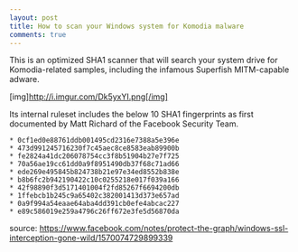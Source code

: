 ```yaml
---
layout: post
title: How to scan your Windows system for Komodia malware
comments: true
---
```



This is an optimized SHA1 scanner that will search your system drive for Komodia-related samples, including the infamous Superfish MITM-capable adware.

[img]http://i.imgur.com/Dk5yxYI.png[/img]


Its internal ruleset includes the below 10 SHA1 fingerprints as first documented by Matt Richard of the Facebook Security Team.

    * 0cf1ed0e88761ddb001495cd2316e7388a5e396e
    * 473d991245716230f7c45aec8ce8583eab89900b
    * fe2824a41dc206078754cc3f8b51904b27e7f725
    * 70a56ae19cc61dd0a9f8951490db37f68c71ad66
    * ede269e495845b824738b21e97e34ed8552b838e
    * b8b6fc2b942190422c10c0255218e017f039a166
    * 42f98890f3d5171401004f2fd85267f6694200db
    * 1ffebcb1b245c9a65402c382001413d373e657ad
    * 0a9f994a54eaae64aba4dd391cb0efe4abcac227
    * e89c586019e259a4796c26ff672e3fe5d56870da

source: https://www.facebook.com/notes/protect-the-graph/windows-ssl-interception-gone-wild/1570074729899339




